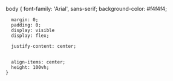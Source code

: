 

body {
      font-family: 'Arial', sans-serif;
      background-color: #f4f4f4;

      
      margin: 0;
      padding: 0;
      display: visible
      display: flex;
      
      justify-content: center;

      
      align-items: center;
      height: 100vh;
    }




